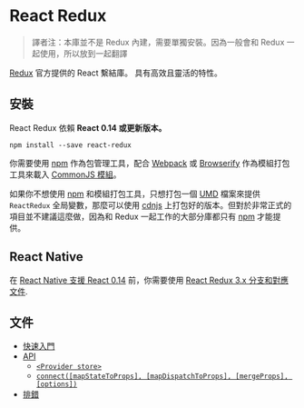 React Redux
=========================

> 譯者注：本庫並不是 Redux 內建，需要單獨安裝。因為一般會和 Redux 一起使用，所以放到一起翻譯

[Redux](https://github.com/rackt/redux) 官方提供的 React 繫結庫。
具有高效且靈活的特性。

## 安裝

React Redux 依賴 **React 0.14 或更新版本。**

```
npm install --save react-redux
```

你需要使用 [npm](http://npmjs.com/) 作為包管理工具，配合 [Webpack](http://webpack.github.io) 或 [Browserify](http://browserify.org/) 作為模組打包工具來載入 [CommonJS 模組](http://webpack.github.io/docs/commonjs.html)。

如果你不想使用 [npm](http://npmjs.com/) 和模組打包工具，只想打包一個 [UMD](https://github.com/umdjs/umd) 檔案來提供 `ReactRedux` 全局變數，那麼可以使用 [cdnjs](https://cdnjs.com/libraries/react-redux) 上打包好的版本。但對於非常正式的項目並不建議這麼做，因為和 Redux 一起工作的大部分庫都只有 [npm](http://npmjs.com/) 才能提供。

## React Native

在 [React Native 支援 React 0.14](https://github.com/facebook/react-native/issues/2985) 前，你需要使用 [React Redux 3.x 分支和對應文件](https://github.com/rackt/react-redux/tree/v3.1.0).

## 文件

- [快速入門](quick-start.md#quick-start)
- [API](api.md#api)
  - [`<Provider store>`](api.md#provider-store)
  - [`connect([mapStateToProps], [mapDispatchToProps], [mergeProps], [options])`](api.md#connectmapstatetoprops-mapdispatchtoprops-mergeprops-options)
- [排錯](troubleshooting.md#troubleshooting)
